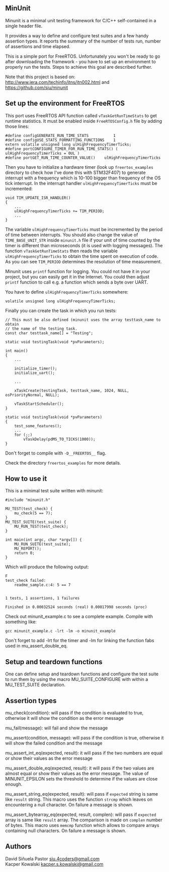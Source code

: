 ## MinUnit

Minunit is a minimal unit testing framework for C/C++ self-contained in a
single header file.

It provides a way to define and configure test suites and a few handy assertion
types.  It reports the summary of the number of tests run, number of assertions
and time elapsed.

This is a simple port for FreeRTOS. Unfortunately you won't be ready to go
after downloading the framework - you have to set up an environment to properly
run the tests. Steps to achieve this goal are described further.

Note that this project is based on:
http://www.jera.com/techinfo/jtns/jtn002.html
and
https://github.com/siu/minunit

## Set up the environment for FreeRTOS

This port uses FreeRTOS API function called `vTaskGetRunTimeStats` to get 
runtime statistics. It must be enabled inside `FreeRTOSConfig.h` file by adding
those lines:

	#define configGENERATE_RUN_TIME_STATS			1
	#define configUSE_STATS_FORMATTING_FUNCTIONS	1
	extern volatile unsigned long ulHighFrequencyTimerTicks;
	#define portCONFIGURE_TIMER_FOR_RUN_TIME_STATS() ( ulHighFrequencyTimerTicks = 0UL )
	#define portGET_RUN_TIME_COUNTER_VALUE()	ulHighFrequencyTimerTicks

Then you have to initialize a hardware timer (look up `freertos_examples`
directory to check how I've done this with STM32F407) to generate interrupt
with a frequency which is 10-100 bigger than frequency of the OS tick
interrupt. In the interrupt handler `ulHighFrequencyTimerTicks` must be
incremented:

	void TIM_UPDATE_ISR_HANDLER()
	{
		...
		ulHighFrequencyTimerTicks += TIM_PERIOD;
		...
	}

The variable `ulHighFrequencyTimerTicks` must be incremented by the period of
time between interrupts. You should also change the value of
`TIME_BASE_UNIT_STR` inside `minunit.h` file if your unit of time counted by
the timer is different than microseconds (it is used with logging messages).
The function `vTaskGetRunTimeStats` then reads the variable
`ulHighFrequencyTimerTicks` to obtain the time spent on execution of code.
As you can see `TIM_PERIOD` determines the resolution of time measurement.

Minunit uses `printf` function for logging. You could not have it in your
project, but you can easily get it in the Internet. You could then adjust
`printf` function to call e.g. a function which sends a byte over UART.

You have to define `ulHighFrequencyTimerTicks` somewhere:

	volatile unsigned long ulHighFrequencyTimerTicks;

Finally you can create the task in which you run tests:

	// This must be also defined (minunit uses the array testtask_name to obtain
	// the name of the testing task.
	const char testtask_name[] = "Testing";

	static void testingTask(void *pvParameters);

	int main()
	{
		...

		initialize_timer();
		initialize_uart();

		...

		xTaskCreate(testingTask, testtask_name, 1024, NULL, osPriorityNormal, NULL);

		vTaskStartScheduler();
	}

	static void testingTask(void *pvParameters)
	{
		test_some_features();
		...
		for (;;)
			vTaskDelay(pdMS_TO_TICKS(1000));
	}

Don't forget to compile with `-D__FREERTOS__` flag.

Check the directory `freertos_examples` for more details.
## How to use it

This is a minimal test suite written with minunit:

	#include "minunit.h"

	MU_TEST(test_check) {
		mu_check(5 == 7);
	}
	MU_TEST_SUITE(test_suite) {
		MU_RUN_TEST(test_check);
	}

	int main(int argc, char *argv[]) {
		MU_RUN_SUITE(test_suite);
		MU_REPORT();
		return 0;
	}

Which will produce the following output:

	F
	test_check failed:
		readme_sample.c:4: 5 == 7


	1 tests, 1 assertions, 1 failures

	Finished in 0.00032524 seconds (real) 0.00017998 seconds (proc)

Check out minunit_example.c to see a complete example. Compile with something
like:

	gcc minunit_example.c -lrt -lm -o minunit_example

Don't forget to add -lrt for the timer and -lm for linking the function fabs
used in mu_assert_double_eq.

## Setup and teardown functions

One can define setup and teardown functions and configure the test suite to run
them by using the macro MU_SUITE_CONFIGURE with within a MU_TEST_SUITE
declaration.

## Assertion types

mu_check(condition): will pass if the condition is evaluated to true, otherwise
it will show the condition as the error message

mu_fail(message): will fail and show the message

mu_assert(condition, message): will pass if the condition is true, otherwise it
will show the failed condition and the message

mu_assert_int_eq(expected, result): it will pass if the two numbers are
equal or show their values as the error message

mu_assert_double_eq(expected, result): it will pass if the two values
are almost equal or show their values as the error message. The value of
MINUNIT_EPSILON sets the threshold to determine if the values are close enough.

mu_assert_string_eq(expected, result): will pass if `expected` string is same
like `result` string. This macro uses the function `strcmp` which leaves on
encountering a null character. On failure a message is shown.

mu_assert_bytearray_eq(expected, result, complen): will pass if `expected`
array is same like `result` array. The comparison is made on `complen` number
of bytes. This macro uses `memcmp` function which allows to compare arrays
containing null characters. On failure a message is shown.

## Authors

David Siñuela Pastor <siu.4coders@gmail.com>  
Kacper Kowalski <kacper.s.kowalski@gmail.com>
